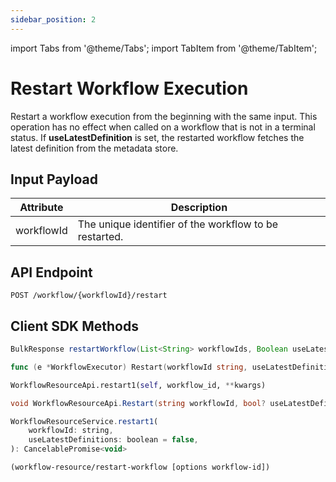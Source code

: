 ```yaml
---
sidebar_position: 2
---
```


import Tabs from '@theme/Tabs';
import TabItem from '@theme/TabItem';

# Restart Workflow Execution

Restart a workflow execution from the beginning with the same input. This operation has no effect when called on a workflow that is not in a terminal status. If **useLatestDefinition** is set, the restarted workflow fetches the latest definition from the metadata store.

## Input Payload

| Attribute | Description | 
| --------- | ----------- | 
| workflowId | The unique identifier of the workflow to be restarted. | 

## API Endpoint
```
POST /workflow/{workflowId}/restart
```

## Client SDK Methods

<Tabs>
<TabItem value="Java" label="Java">

```java
BulkResponse restartWorkflow(List<String> workflowIds, Boolean useLatestDefinitions) throws ApiException
```

</TabItem>
<TabItem value="Golang" label="Golang">

```go
func (e *WorkflowExecutor) Restart(workflowId string, useLatestDefinition bool) error
```

</TabItem>
<TabItem value="Python" label="Python">

```python
WorkflowResourceApi.restart1(self, workflow_id, **kwargs)
```

</TabItem>
<TabItem value="CSharp" label="CSharp">

```csharp
void WorkflowResourceApi.Restart(string workflowId, bool? useLatestDefinitions = null)
```

</TabItem>
<TabItem value="Javascript" label="Javascript">

```javascript
WorkflowResourceService.restart1(
    workflowId: string,
    useLatestDefinitions: boolean = false,
): CancelablePromise<void>
```

</TabItem>
<TabItem value="Clojure" label="Clojure">

```clojure
(workflow-resource/restart-workflow [options workflow-id])
```

</TabItem>
</Tabs>
